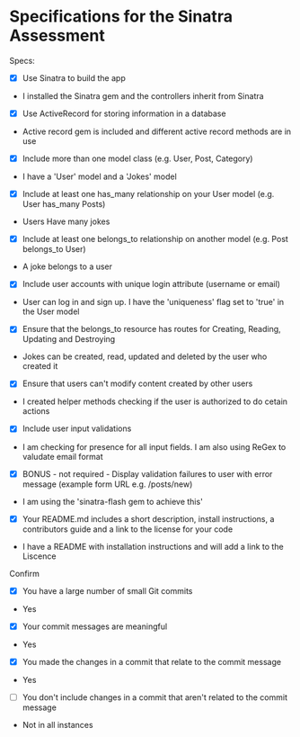 # Specifications for the Sinatra Assessment

Specs:
- [x] Use Sinatra to build the app
- I installed the Sinatra gem and the controllers inherit from Sinatra
- [x] Use ActiveRecord for storing information in a database
- Active record gem is included and different active record methods are in use
- [x] Include more than one model class (e.g. User, Post, Category)
- I have a 'User' model and a 'Jokes' model
- [x] Include at least one has_many relationship on your User model (e.g. User has_many Posts)
- Users Have many jokes
- [x] Include at least one belongs_to relationship on another model (e.g. Post belongs_to User)
- A joke belongs to a user
- [x] Include user accounts with unique login attribute (username or email)
- User can log in and sign up. I have the 'uniqueness' flag set to 'true' in the User model
- [x] Ensure that the belongs_to resource has routes for Creating, Reading, Updating and Destroying
- Jokes can be created, read, updated and deleted by the user who created it
- [x] Ensure that users can't modify content created by other users
- I created helper methods checking if the user is authorized to do cetain actions
- [x] Include user input validations
- I am checking for presence for all input fields. I am also using ReGex to valudate email format
- [x] BONUS - not required - Display validation failures to user with error message (example form URL e.g. /posts/new)
- I am using the 'sinatra-flash gem to achieve this'
- [x] Your README.md includes a short description, install instructions, a contributors guide and a link to the license for your code
- I have a README with installation instructions and will add a link to the Liscence

Confirm
- [x] You have a large number of small Git commits
- Yes
- [x] Your commit messages are meaningful
- Yes
- [x] You made the changes in a commit that relate to the commit message
- Yes
- [ ] You don't include changes in a commit that aren't related to the commit message
- Not in all instances